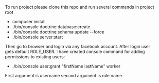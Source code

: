 To run project please clone this repo and run several commands in project root
- composer install
- ./bin/console doctrine:database:create
- ./bin/console doctrine:schema:update --force
- ./bin/console server:start
 
 
Then go to browser and login via any facebook account. 
After login user gets default ROLE_USER.
I have created console command for adding permissions to existing users:
 - ./bin/console user:grant "firstName lastName" worker
 
First argument is username second argument is role name.
